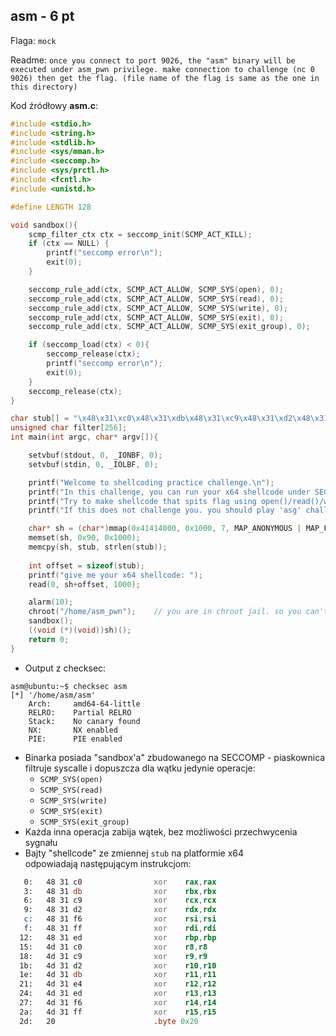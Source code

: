 ## asm - 6 pt ##

Flaga: `mock`

Readme: `once you connect to port 9026, the "asm" binary will be executed under asm_pwn privilege.
make connection to challenge (nc 0 9026) then get the flag. (file name of the flag is same as the one in this directory)`

Kod źródłowy **asm.c**:

```c
#include <stdio.h>
#include <string.h>
#include <stdlib.h>
#include <sys/mman.h>
#include <seccomp.h>
#include <sys/prctl.h>
#include <fcntl.h>
#include <unistd.h>

#define LENGTH 128

void sandbox(){
	scmp_filter_ctx ctx = seccomp_init(SCMP_ACT_KILL);
	if (ctx == NULL) {
		printf("seccomp error\n");
		exit(0);
	}

	seccomp_rule_add(ctx, SCMP_ACT_ALLOW, SCMP_SYS(open), 0);
	seccomp_rule_add(ctx, SCMP_ACT_ALLOW, SCMP_SYS(read), 0);
	seccomp_rule_add(ctx, SCMP_ACT_ALLOW, SCMP_SYS(write), 0);
	seccomp_rule_add(ctx, SCMP_ACT_ALLOW, SCMP_SYS(exit), 0);
	seccomp_rule_add(ctx, SCMP_ACT_ALLOW, SCMP_SYS(exit_group), 0);

	if (seccomp_load(ctx) < 0){
		seccomp_release(ctx);
		printf("seccomp error\n");
		exit(0);
	}
	seccomp_release(ctx);
}

char stub[] = "\x48\x31\xc0\x48\x31\xdb\x48\x31\xc9\x48\x31\xd2\x48\x31\xf6\x48\x31\xff\x48\x31\xed\x4d\x31\xc0\x4d\x31\xc9\x4d\x31\xd2\x4d\x31\xdb\x4d\x31\xe4\x4d\x31\xed\x4d\x31\xf6\x4d\x31\xff";
unsigned char filter[256];
int main(int argc, char* argv[]){

	setvbuf(stdout, 0, _IONBF, 0);
	setvbuf(stdin, 0, _IOLBF, 0);

	printf("Welcome to shellcoding practice challenge.\n");
	printf("In this challenge, you can run your x64 shellcode under SECCOMP sandbox.\n");
	printf("Try to make shellcode that spits flag using open()/read()/write() systemcalls only.\n");
	printf("If this does not challenge you. you should play 'asg' challenge :)\n");

	char* sh = (char*)mmap(0x41414000, 0x1000, 7, MAP_ANONYMOUS | MAP_FIXED | MAP_PRIVATE, 0, 0);
	memset(sh, 0x90, 0x1000);
	memcpy(sh, stub, strlen(stub));
	
	int offset = sizeof(stub);
	printf("give me your x64 shellcode: ");
	read(0, sh+offset, 1000);

	alarm(10);
	chroot("/home/asm_pwn");	// you are in chroot jail. so you can't use symlink in /tmp
	sandbox();
	((void (*)(void))sh)();
	return 0;
}
```
* Output z checksec:
```
asm@ubuntu:~$ checksec asm
[*] '/home/asm/asm'
    Arch:     amd64-64-little
    RELRO:    Partial RELRO
    Stack:    No canary found
    NX:       NX enabled
    PIE:      PIE enabled
```
* Binarka posiada "sandbox'a" zbudowanego na SECCOMP - piaskownica filtruje syscalle i dopuszcza dla wątku jedynie operacje:
  * `SCMP_SYS(open)`
  * `SCMP_SYS(read)`
  * `SCMP_SYS(write)`
  * `SCMP_SYS(exit)`
  * `SCMP_SYS(exit_group)`
* Każda inna operacja zabija wątek, bez możliwości przechwycenia sygnału
* Bajty "shellcode" ze zmiennej `stub` na platformie x64 odpowiadają następującym instrukcjom:
```asm
   0:   48 31 c0                xor    rax,rax
   3:   48 31 db                xor    rbx,rbx
   6:   48 31 c9                xor    rcx,rcx
   9:   48 31 d2                xor    rdx,rdx
   c:   48 31 f6                xor    rsi,rsi
   f:   48 31 ff                xor    rdi,rdi
  12:   48 31 ed                xor    rbp,rbp
  15:   4d 31 c0                xor    r8,r8
  18:   4d 31 c9                xor    r9,r9
  1b:   4d 31 d2                xor    r10,r10
  1e:   4d 31 db                xor    r11,r11
  21:   4d 31 e4                xor    r12,r12
  24:   4d 31 ed                xor    r13,r13
  27:   4d 31 f6                xor    r14,r14
  2a:   4d 31 ff                xor    r15,r15
  2d:   20                      .byte 0x20
```
